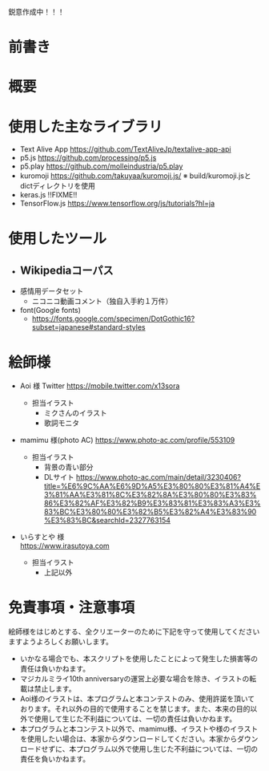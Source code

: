 鋭意作成中！！！
# 前書き
# 概要
# 使用した主なライブラリ

- Text Alive App
  https://github.com/TextAliveJp/textalive-app-api
- p5.js
  https://github.com/processing/p5.js
- p5.play 
  https://github.com/molleindustria/p5.play
- kuromoji
  https://github.com/takuyaa/kuromoji.js/
  ※ build/kuromoji.jsとdictディレクトリを使用
- keras.js
  !!FIXME!!
- TensorFlow.js
  https://www.tensorflow.org/js/tutorials?hl=ja

# 使用したツール
- Wikipediaコーパス
  -
- 感情用データセット
  - ニコニコ動画コメント（独自入手約１万件）
- font(Google fonts)
  - https://fonts.google.com/specimen/DotGothic16?subset=japanese#standard-styles 

# 絵師様
- Aoi 様
  Twitter https://mobile.twitter.com/x13sora
  - 担当イラスト
    - ミクさんのイラスト
    - 歌詞モニタ

- mamimu 様(photo AC)
  https://www.photo-ac.com/profile/553109  
  - 担当イラスト
    - 背景の青い部分
    - DLサイト https://www.photo-ac.com/main/detail/3230406?title=%E6%9C%AA%E6%9D%A5%E3%80%80%E3%81%A4%E3%81%AA%E3%81%8C%E3%82%8A%E3%80%80%E3%83%86%E3%82%AF%E3%82%B9%E3%83%81%E3%83%A3%E3%83%BC%E3%80%80%E3%82%B5%E3%82%A4%E3%83%90%E3%83%BC&searchId=2327763154

- いらすとや 様  
  https://www.irasutoya.com
  - 担当イラスト
    - 上記以外

# 免責事項・注意事項
絵師様をはじめとする、全クリエーターのために下記を守って使用してくださいますようよろしくお願いします。
- いかなる場合でも、本スクリプトを使用したことによって発生した損害等の責任は負いかねます。
- マジカルミライ10th anniversaryの運営上必要な場合を除き、イラストの転載は禁止します。
- Aoi様のイラストは、本プログラムと本コンテストのみ、使用許諾を頂いております。それ以外の目的で使用することを禁じます。また、本来の目的以外で使用して生じた不利益については、一切の責任は負いかねます。
- 本プログラムと本コンテスト以外で、mamimu様、イラストや様のイラストを使用したい場合は、本家からダウンロードしてください。本家からダウンロードせずに、本プログラム以外で使用し生じた不利益については、一切の責任を負いかねます。
